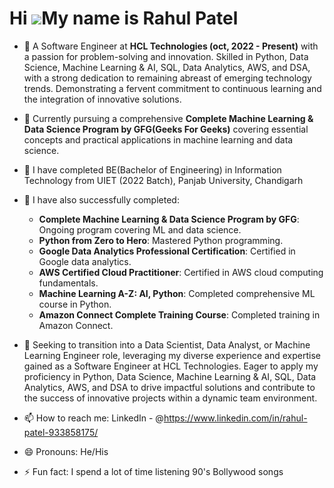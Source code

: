 # Hi ![](https://user-images.githubusercontent.com/18350557/176309783-0785949b-9127-417c-8b55-ab5a4333674e.gif)My name is Rahul Patel

- 🔭 A Software Engineer at **HCL Technologies (oct, 2022 - Present)** with a passion for problem-solving and innovation.
      Skilled in Python, Data Science, Machine Learning & AI, SQL, Data Analytics, AWS, and DSA, with a strong
      dedication to remaining abreast of emerging technology trends. Demonstrating a fervent commitment to
      continuous learning and the integration of innovative solutions.

- 🔭 Currently pursuing a comprehensive **Complete Machine Learning & Data Science Program by GFG(Geeks For Geeks)** covering essential concepts and practical applications in machine learning and 
      data science.
- 🔭 I have completed BE(Bachelor of Engineering) in Information Technology from UIET (2022 Batch), Panjab University, Chandigarh
- 🌱 I have also successfully completed:
  * **Complete Machine Learning & Data Science Program by GFG**: Ongoing program covering ML and data science.
  * **Python from Zero to Hero**: Mastered Python programming.
  * **Google Data Analytics Professional Certification**: Certified in Google data analytics.
  * **AWS Certified Cloud Practitioner**: Certified in AWS cloud computing fundamentals.
  * **Machine Learning A-Z: AI, Python**: Completed comprehensive ML course in Python.
  * **Amazon Connect Complete Training Course**: Completed training in Amazon Connect.
- 👯 Seeking to transition into a Data Scientist, Data Analyst, or Machine Learning Engineer role, leveraging my diverse experience and       expertise gained as a Software Engineer at HCL Technologies. Eager to apply my proficiency in Python, Data Science, Machine Learning       & AI, SQL, Data Analytics, AWS, and DSA to drive impactful solutions and contribute to the success of innovative projects within a       dynamic team environment.
- 📫 How to reach me: LinkedIn - @https://www.linkedin.com/in/rahul-patel-933858175/
- 😄 Pronouns: He/His
- ⚡ Fun fact: I spend a lot of time listening 90's Bollywood songs 

